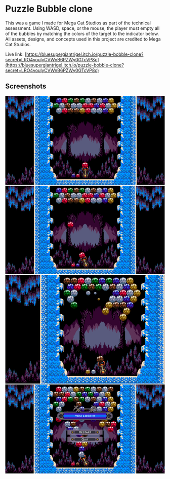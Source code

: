 # Puzzle Bubble clone

This was a game I made for Mega Cat Studios as part of the technical assessment. Using WASD, space, or the mouse, the player must empty all of the bubbles by matching the colors of the target to the indicator below.
All assets, designs, and concepts used in this project are credited to Mega Cat Studios.

Live link: [https://bluesupergiantrigel.itch.io/puzzle-bobble-clone?secret=LRO4voulyCVWnB6PZWy0GTcVP8c](https://bluesupergiantrigel.itch.io/puzzle-bobble-clone?secret=LRO4voulyCVWnB6PZWy0GTcVP8c)

## Screenshots
![Screenshot 1](https://github.com/Rijiel/Puzzle-Bobble-Clone/blob/main/screenshots/screenshot1.png)
![Screenshot 2](https://github.com/Rijiel/Puzzle-Bobble-Clone/blob/main/screenshots/screenshot2.png)
![Screenshot 3](https://github.com/Rijiel/Puzzle-Bobble-Clone/blob/main/screenshots/screenshot3.png)
![Screenshot 4](https://github.com/Rijiel/Puzzle-Bobble-Clone/blob/main/screenshots/screenshot4.png)
